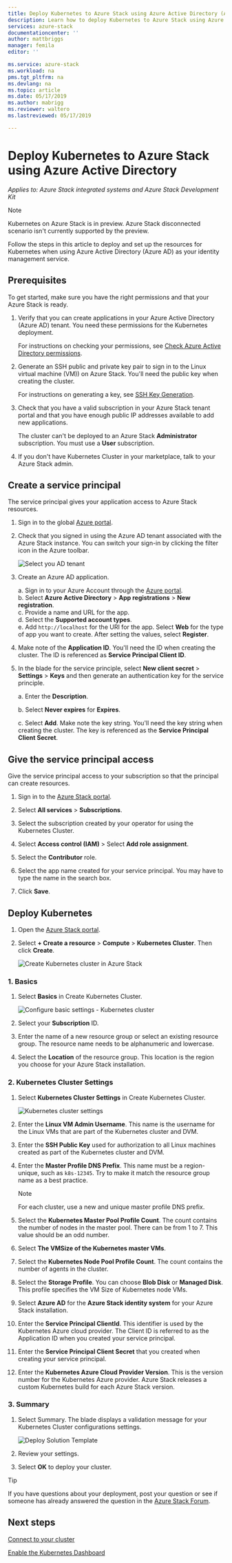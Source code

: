 ```yaml
---
title: Deploy Kubernetes to Azure Stack using Azure Active Directory (Azure AD) | Microsoft Docs
description: Learn how to deploy Kubernetes to Azure Stack using Azure Active Directory (Azure AD).
services: azure-stack
documentationcenter: ''
author: mattbriggs
manager: femila
editor: ''

ms.service: azure-stack
ms.workload: na
pms.tgt_pltfrm: na
ms.devlang: na
ms.topic: article
ms.date: 05/17/2019
ms.author: mabrigg
ms.reviewer: waltero
ms.lastreviewed: 05/17/2019

---
```


# Deploy Kubernetes to Azure Stack using Azure Active Directory

*Applies to: Azure Stack integrated systems and Azure Stack Development Kit*

> [!Note]  
> Kubernetes on Azure Stack is in preview. Azure Stack disconnected scenario isn't currently supported by the preview.

Follow the steps in this article to deploy and set up the resources for Kubernetes when using Azure Active Directory (Azure AD) as your identity management service. 

## Prerequisites

To get started, make sure you have the right permissions and that your Azure Stack is ready.

1. Verify that you can create applications in your Azure Active Directory (Azure AD) tenant. You need these permissions for the Kubernetes deployment.

    For instructions on checking your permissions, see [Check Azure Active Directory permissions](https://docs.microsoft.com/azure/azure-resource-manager/resource-group-create-service-principal-portal).

1. Generate an SSH public and private key pair to sign in to the Linux virtual machine (VM)) on Azure Stack. You'll need the public key when creating the cluster.

    For instructions on generating a key, see [SSH Key Generation](https://github.com/msazurestackworkloads/acs-engine/blob/master/docs/ssh.md#ssh-key-generation).

1. Check that you have a valid subscription in your Azure Stack tenant portal and that you have enough public IP addresses available to add new applications.

    The cluster can't be deployed to an Azure Stack **Administrator** subscription. You must use a **User** subscription. 

1. If you don't have Kubernetes Cluster in your marketplace, talk to your Azure Stack admin.

## Create a service principal

The service principal gives your application access to Azure Stack resources. 

1. Sign in to the global [Azure portal](https://portal.azure.com).

1. Check that you signed in using the Azure AD tenant associated with the Azure Stack instance. You can switch your sign-in by clicking the filter icon in the Azure toolbar.

    ![Select you AD tenant](media/azure-stack-solution-template-kubernetes-deploy/tenantselector.png)

1. Create an Azure AD application.

    a. Sign in to your Azure Account through the [Azure portal](https://portal.azure.com).  
    b. Select **Azure Active Directory** > **App registrations** > **New registration**.  
    c. Provide a name and URL for the app.  
    d. Select the **Supported account types**.  
    e.  Add `http://localhost` for the URI for the app. Select **Web**  for the type of app you want to create. After setting the values, select **Register**.

1. Make note of the **Application ID**. You'll need the ID when creating the cluster. The ID is referenced as **Service Principal Client ID**.

1. In the blade for the service principle, select **New client secret** > **Settings** > **Keys** and then generate an authentication key for the service principle.

    a. Enter the **Description**.

    b. Select **Never expires** for **Expires**.

    c. Select **Add**. Make note the key string. You'll need the key string when creating the cluster. The key is referenced as the **Service Principal Client Secret**.

## Give the service principal access

Give the service principal access to your subscription so that the principal can create resources.

1.  Sign in to the [Azure Stack portal](https://portal.local.azurestack.external/).

1. Select **All services** > **Subscriptions**.

1. Select the subscription created by your operator for using the Kubernetes Cluster.

1. Select **Access control (IAM)** > Select **Add role assignment**.

1. Select the **Contributor** role.

1. Select the app name created for your service principal. You may have to type the name in the search box.

1. Click **Save**.

## Deploy Kubernetes

1. Open the [Azure Stack portal](https://portal.local.azurestack.external).

1. Select **+ Create a resource** > **Compute** > **Kubernetes Cluster**. Then click **Create**.

    ![Create Kubernetes cluster in Azure Stack](media/azure-stack-solution-template-kubernetes-deploy/01_kub_market_item.png)

### 1. Basics

1. Select **Basics** in Create Kubernetes Cluster.

    ![Configure basic settings - Kubernetes cluster](media/azure-stack-solution-template-kubernetes-deploy/02_kub_config_basic.png)

1. Select your **Subscription** ID.

1. Enter the name of a new resource group or select an existing resource group. The resource name needs to be alphanumeric and lowercase.

1. Select the **Location** of the resource group. This location is the region you choose for your Azure Stack installation.

### 2. Kubernetes Cluster Settings

1. Select **Kubernetes Cluster Settings** in Create Kubernetes Cluster.

    ![Kubernetes cluster settings](media/azure-stack-solution-template-kubernetes-deploy/03_kub_config_settings-aad.png)

1. Enter the **Linux VM Admin Username**. This name is the username for the Linux VMs that are part of the Kubernetes cluster and DVM.

1. Enter the **SSH Public Key** used for authorization to all Linux machines created as part of the Kubernetes cluster and DVM.

1. Enter the **Master Profile DNS Prefix**. This name must be a region-unique, such as `k8s-12345`. Try to make it match the resource group name as a best practice.

    > [!Note]  
    > For each cluster, use a new and unique master profile DNS prefix.

1. Select the **Kubernetes Master Pool Profile Count**. The count contains the number of nodes in the master pool. There can be from 1 to 7. This value should be an odd number.

1. Select **The VMSize of the Kubernetes master VMs**.

1. Select the **Kubernetes Node Pool Profile Count**. The count contains the number of agents in the cluster. 

1. Select the **Storage Profile**. You can choose **Blob Disk** or **Managed Disk**. This profile specifies the VM Size of Kubernetes node VMs. 

1. Select **Azure AD** for the **Azure Stack identity system** for your Azure Stack installation. 

1. Enter the **Service Principal ClientId**. This identifier is used by the Kubernetes Azure cloud provider. The Client ID is referred to as the Application ID when you created your service principal.

1. Enter the **Service Principal Client Secret** that you created when creating your service principal.

1. Enter the **Kubernetes Azure Cloud Provider Version**. This is the version number for the Kubernetes Azure provider. Azure Stack releases a custom Kubernetes build for each Azure Stack version.

### 3. Summary

1. Select Summary. The blade displays a validation message for your Kubernetes Cluster configurations settings.

    ![Deploy Solution Template](media/azure-stack-solution-template-kubernetes-deploy/04_preview.png)

2. Review your settings.

3. Select **OK** to deploy your cluster.

> [!TIP]  
>  If you have questions about your deployment, post your question or see if someone has already answered the question in the [Azure Stack Forum](https://social.msdn.microsoft.com/Forums/azure/home?forum=azurestack).


## Next steps

[Connect to your cluster](azure-stack-solution-template-kubernetes-deploy.md#connect-to-your-cluster)

[Enable the Kubernetes Dashboard](azure-stack-solution-template-kubernetes-dashboard.md)

